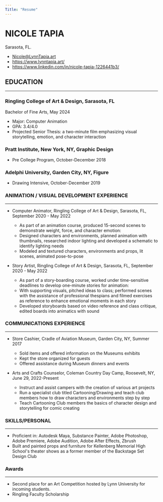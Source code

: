 ```yaml
---
Title: "Resume"
---
```


# NICOLE TAPIA



Sarasota, FL.

* Nicole@LynnTapia.art 
* https://www.lynntapia.art/
* https://www.linkedin.com/in/nicole-tapia-1226441b3/

## EDUCATION
*** 


### Ringling College of Art & Design, Sarasota, FL

Bachelor of Fine Arts, May 2024
* Major: Computer Animation 
* GPA: 3.4/4.0
* Projected Senior Thesis: a two-minute film emphasizing visual storytelling, emotion, and character interaction

### Pratt Institute, New York, NY, Graphic Design 

* Pre College Program, October-December 2018

### Adelphi University, Garden City, NY, Figure 

* Drawing Intensive, October-December 2019

### ANIMATION / VISUAL DEVELOPMENT EXPERIENCE
*** 

* Computer Animator, Ringling College of Art & Design, Sarasota, FL, September 2020 - May 2022
    * As part of an animation course, produced 15-second scenes to demonstrate weight, force, and character emotion:
    * Designed characters and environments, planned animation with thumbnails, researched indoor lighting and developed a schematic to identify lighting needs
    * Modeled and textured characters, environments and props, lit scenes, animated pose-to-pose

* Story Artist, Ringling College of Art & Design, Sarasota, FL, September 2020 - May 2022
    * As part of a story-boarding course, worked under time-sensitive deadlines to develop one-minute stories for animation:
    * With supporting visuals, pitched ideas to class; performed scenes with the assistance of professional thespians and filmed exercises as reference to enhance emotional moments in each story
    * Developed storyboards based on video reference and class critique, edited boards into animatics with sound

### COMMUNICATIONS EXPERIENCE
***

* Store Cashier, Cradle of Aviation Museum, Garden City, NY, Summer 2017
    * Sold items and offered information on the Museums exhibits
    * Kept the store organized for guests
    * Offered assistance during Museum dinners and events

* Arts and Crafts Counselor, Coleman Country Day Camp, Roosevelt, NY, June 29, 2022-Present
    * Instruct and assist campers with the creation of various art projects
    * Run a specialist club titled Cartooning/Drawing and teach club members how to draw characters and environments step by step
    * Teach Cartooning Club members the basics of character design and storytelling for comic creating

### SKILLS/PERSONAL
***

* Proficient in: Autodesk Maya, Substance Painter, Adobe Photoshop, Adobe Premiere, Adobe Audition, Adobe After Effects, Zbrush
* Built and painted props and furniture for Kellenberg Memorial High School's theater shows as a former member of the Backstage Set Design Club



### Awards
*** 

* Second place for an Art Competition hosted by Lynn University for incoming students.
* Ringling Faculty Scholarship


